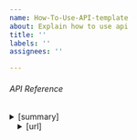 ```yaml
---
name: How-To-Use-API-template
about: Explain how to use api
title: ''
labels: ''
assignees: ''

---
```


###### API Reference

<details markdown="1">
<summary>[summary]</summary>

**[url]**
----
describtion

* **URL**

  [url]

* **Method:**

  [`POST` | 'GET' | `DELETE`]

* **Response**

  **Required:**

  `id=[String] - 자원 일련번호`  
  `.`  
  `.`  
  `.`  

* **Success Response:**
```
HTTP/1.1 201 Created
Content-type: application/json;charset=UTF-8
{
  "id": "12345678",
   .
   .
   .
}
```

</details>
<details markdown="1" style="margin-left:14px">
<summary>[url]</summary>

**[]**
----
describtion

* **URL**

  [url]

* **Method:**

  [`POST` | 'GET' | `DELETE`]

* **Response**

  **Required:**

  `id=[String] - 자원 일련번호`  
  `.`  
  `.`  
  `.`  

* **Success Response:**
```
HTTP/1.1 201 Created
Content-type: application/json;charset=UTF-8
{
  "id": "12345678",
   .
   .
   .
}
```

* **error Response:**
```
HTTP/1.1 401 Unauthorized
{
  "errors": [
    {
      "status": "401",
      "message":  "Unauthorized"
    }
  ]
}
```
</details>
